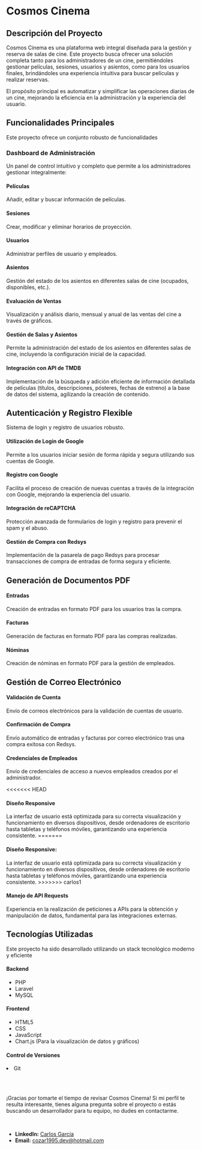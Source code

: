 <h1>Cosmos Cinema</h1>

<h2>Descripción del Proyecto</h2> 

Cosmos Cinema es una plataforma web integral diseñada para la gestión y reserva de salas de cine. Este proyecto busca ofrecer una solución completa tanto para los administradores de un cine, permitiéndoles gestionar películas, sesiones, usuarios y asientos, como para los usuarios finales, brindándoles una experiencia intuitiva para buscar películas y realizar reservas.

El propósito principal es automatizar y simplificar las operaciones diarias de un cine, mejorando la eficiencia en la administración y la experiencia del usuario.

<h2>Funcionalidades Principales</h2>

Este proyecto ofrece un conjunto robusto de funcionalidades

<h3>Dashboard de Administración</h3> Un panel de control intuitivo y completo que permite a los administradores gestionar integralmente:

<h4>Películas</h4> Añadir, editar y buscar información de películas.

<h4>Sesiones</h4> Crear, modificar y eliminar horarios de proyección.

<h4>Usuarios</h4> Administrar perfiles de usuario y empleados.

<h4>Asientos</h4> Gestión del estado de los asientos en diferentes salas de cine (ocupados, disponibles, etc.).

<h4>Evaluación de Ventas</h4> Visualización y análisis diario, mensual y anual de las ventas del cine a través de gráficos.

<h4>Gestión de Salas y Asientos</h4> Permite la administración del estado de los asientos en diferentes salas de cine, incluyendo la configuración inicial de la capacidad.

<h4>Integración con API de TMDB</h4> Implementación de la búsqueda y adición eficiente de información detallada de películas (títulos, descripciones, pósteres, fechas de estreno) a la base de datos del sistema, agilizando la creación de contenido.

<h2>Autenticación y Registro Flexible</h2>

Sistema de login y registro de usuarios robusto.

<h4>Utilización de Login de Google</h4> Permite a los usuarios iniciar sesión de forma rápida y segura utilizando sus cuentas de Google.

<h4>Registro con Google</h4> Facilita el proceso de creación de nuevas cuentas a través de la integración con Google, mejorando la experiencia del usuario.

<h4>Integración de reCAPTCHA</h4> Protección avanzada de formularios de login y registro para prevenir el spam y el abuso.

<h4>Gestión de Compra con Redsys</h4> Implementación de la pasarela de pago Redsys para procesar transacciones de compra de entradas de forma segura y eficiente.

<h2>Generación de Documentos PDF</h2>

<h4>Entradas</h4> Creación de entradas en formato PDF para los usuarios tras la compra.

<h4>Facturas</h4> Generación de facturas en formato PDF para las compras realizadas.

<h4>Nóminas</h4> Creación de nóminas en formato PDF para la gestión de empleados.

<h2>Gestión de Correo Electrónico</h2>

<h4>Validación de Cuenta</h4> Envío de correos electrónicos para la validación de cuentas de usuario.

<h4>Confirmación de Compra</h4> Envío automático de entradas y facturas por correo electrónico tras una compra exitosa con Redsys.

<h4>Credenciales de Empleados</h4> Envío de credenciales de acceso a nuevos empleados creados por el administrador.

<<<<<<< HEAD
<h4>Diseño Responsive</h4> La interfaz de usuario está optimizada para su correcta visualización y funcionamiento en diversos dispositivos, desde ordenadores de escritorio hasta tabletas y teléfonos móviles, garantizando una experiencia consistente.
=======
<h4>Diseño Responsive:</h4> La interfaz de usuario está optimizada para su correcta visualización y funcionamiento en diversos dispositivos, desde ordenadores de escritorio hasta tabletas y teléfonos móviles, garantizando una experiencia consistente.
>>>>>>> carlos1

<h4>Manejo de API Requests</h4> Experiencia en la realización de peticiones a APIs para la obtención y manipulación de datos, fundamental para las integraciones externas.

<h2>Tecnologías Utilizadas</h2>
Este proyecto ha sido desarrollado utilizando un stack tecnológico moderno y eficiente

<h4>Backend</h4>

<ul>

<li>PHP</li>

<li>Laravel</li>

<li>MySQL</li>

</ul>

<h4>Frontend</h4>

<ul>

<li>HTML5</li>

<li>CSS</li>

<li>JavaScript</li>

<li>Chart.js (Para la visualización de datos y gráficos)</li>

</ul>

<h4>Control de Versiones</h4>

</ul>

<li>Git</li>

</ul>

<br><br>

¡Gracias por tomarte el tiempo de revisar Cosmos Cinema! Si mi perfil te resulta interesante, tienes alguna pregunta sobre el proyecto o estás buscando un desarrollador para tu equipo, no dudes en contactarme.

<br>

*   **LinkedIn:** [Carlos García](https://www.linkedin.com/in/tu-url-personalizada)
*   **Email:** [cozar1995.dev@hotmail.com](mailto:cozar1995.dev@hotmail.com)
